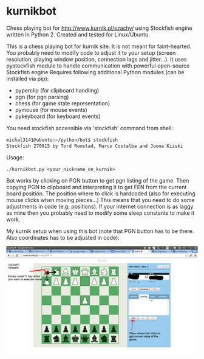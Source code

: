 # kurnikbot
Chess playing bot for http://www.kurnik.pl/szachy/ using Stockfish engine written in Python 2.
Created and tested for Linux/Ubuntu.

This is a chess playing bot for kurnik site. It is not meant for faint-hearted.
You probably need to modify code to adjust it to your setup (screen resolution, 
playing window position, connection lags and jitter...).
It uses pystockfish module to handle communication with
powerful open-source Stockfish engine
Requires following additional Python modules (can be installed via pip):
- pyperclip (for clipboard handling)
- pgn (for pgn parsing)
- chess (for game state representation)
- pymouse (for mouse events)
- pykeyboard (for keyboard events)

You need stockfish accessible via 'stockfish' command from shell:

    michal3141@ubuntu:~/python/bot$ stockfish 
    Stockfish 270915 by Tord Romstad, Marco Costalba and Joona Kiiski

Usage:

    ./kurnikbot.py <your_nickname_on_kurnik>
    
Bot works by clicking on PGN button to get pgn listing of the game.
Then copying PGN to clipboard and interpreting it to get FEN from the current board position.
The position where to click is hardcoded (also for executing mouse clicks when moving pieces...)
This means that you need to do some adjustments in code (e.g. positions).
If your internet connection is as laggy as mine then you probably need to modify some sleep constants to make it work.

My kurnik setup when using this bot (note that PGN button has to be there. Also coordinates has to be adjusted in code):

![](https://github.com/michal3141/kurnikbot/blob/master/images/bot_description.png)
